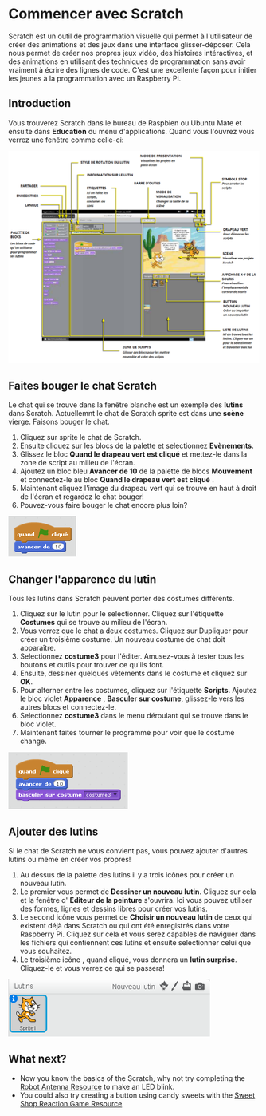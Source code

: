 # Commencer avec Scratch

Scratch est un outil de programmation visuelle qui permet à l'utilisateur de créer des animations et des jeux dans une interface glisser-déposer. Cela nous permet de créer nos propres jeux vidéo, des histoires intéractives, et des animations en utilisant des techniques de programmation sans avoir vraiment à écrire des lignes de code. C'est une excellente façon pour initier les jeunes à la programmation avec un Raspberry Pi.

## Introduction

Vous trouverez Scratch dans le bureau de Raspbien ou Ubuntu Mate et ensuite dans **Education** du menu d'applications.  Quand vous l'ouvrez vous verrez une fenêtre comme celle-ci: 

![](images/scratch-interface.png)

## Faites bouger le chat Scratch

Le chat qui se trouve dans la fenêtre blanche est un exemple des **lutins** dans Scratch. Actuellemnt le chat de Scratch sprite est dans une **scène** vierge.  Faisons bouger le chat.

1. Cliquez sur sprite le chat de Scratch.
2. Ensuite cliquez sur les blocs de la palette et selectionnez **Evènements**.
3. Glissez le bloc **Quand le drapeau vert est cliqué** et mettez-le dans la zone de script au milieu de l'écran.
4. Ajoutez un bloc bleu **Avancer de 10** de la palette de blocs **Mouvement** et connectez-le au bloc **Quand le drapeau vert est cliqué** .
5. Maintenant cliquez l'image du drapeau vert qui se trouve en haut à droit de l'écran et regardez le chat bouger!
6. Pouvez-vous faire bouger le chat encore plus loin? 

![](images/Scratch1.png)

## Changer l'apparence du lutin

Tous les lutins dans Scratch peuvent porter des costumes différents.

1. Cliquez sur le lutin pour le selectionner. Cliquez sur l'étiquette **Costumes** qui se trouve au milieu de l'écran.
2. Vous verrez que le chat a deux costumes. Cliquez sur Dupliquer pour créer un troisième costume. Un nouveau costume de chat doit apparaître.
3. Selectionnez **costume3** pour l'éditer. Amusez-vous à tester tous les boutons et outils pour trouver ce qu'ils font.
4. Ensuite, dessiner quelques vêtements dans le costume et cliquez sur **OK**.
5. Pour alterner entre les costumes, cliquez sur l'étiquette **Scripts**. Ajoutez le bloc violet **Apparence** , **Basculer sur costume**, glissez-le vers les autres blocs et connectez-le.
6. Selectionnez **costume3** dans le menu déroulant qui se trouve dans le bloc violet.
7. Maintenant faites tourner le programme pour voir que le costume change.

![](images/Scratch2.png)

## Ajouter des lutins

Si le chat de Scratch ne vous convient pas, vous pouvez ajouter d'autres lutins ou même en créer vos propres!

1. Au dessus de la palette des lutins il y a trois icônes pour créer un nouveau lutin.
2. Le premier vous permet de **Dessiner un nouveau lutin**. Cliquez sur cela et la fenêtre d' **Editeur de la peinture** s'ouvrira. Ici vous pouvez utiliser des formes, lignes et dessins libres pour créer vos lutins.
3. Le second icône vous permet de **Choisir un nouveau lutin** de ceux qui existent déjà dans Scratch ou qui ont été enregistrés dans votre Raspberry Pi. Cliquez sur cela et vous serez capables de naviguer dans les fichiers qui contiennent ces lutins et ensuite selectionner celui que vous souhaitez.
4. Le troisième icône , quand cliqué, vous donnera un **lutin surprise**.  Cliquez-le et vous verrez ce qui se passera!

![](images/Scratch3.png)

## What next?
- Now you know the basics of the Scratch, why not try completing the [Robot Antenna Resource](http://www.raspberrypi.org/learning/robot-antenna/) to make an LED blink.
- You could also try creating a button using candy sweets with the [Sweet Shop Reaction Game Resource](http://www.raspberrypi.org/learning/reaction-game/)
